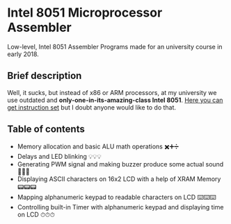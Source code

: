 # Intel 8051 Microprocessor Assembler

Low-level, Intel 8051 Assembler Programs made for an university course in early 2018.

## Brief description

Well, it sucks, but instead of x86 or ARM processors, at my university we use outdated and **only-one-in-its-amazing-class Intel 8051**.
[Here you can get instruction set](http://www.zsk.ict.pwr.wroc.pl/zsk/repository/dydaktyka/ptm/lab/8051instrset.pdf) but I doubt anyone would like to do that.

## Table of contents

* Memory allocation and basic ALU math operations ✖️➕➗
* Delays and LED blinking 💡💡💡
* Generating PWM signal and making buzzer produce some actual sound 🎵🎵🎵
* Displaying ASCII characters on 16x2 LCD with a help of XRAM Memory 📟📟📟
* Mapping alphanumeric keypad to readable characters on LCD ⌨️⌨️⌨️
* Controlling built-in Timer with alphanumeric keypad and displaying time on LCD ⏱⏱⏱
